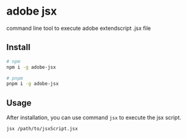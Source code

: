 # adobe jsx

command line tool to execute adobe extendscript .jsx file

## Install

```sh
# npm
npm i -g adobe-jsx

# pnpm
pnpm i -g adobe-jsx
```

## Usage

After installation, you can use command `jsx` to execute the jsx script.

```sh
jsx /path/to/jsxScript.jsx
```

